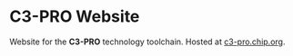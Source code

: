 C3-PRO Website
==============

Website for the **C3-PRO** technology toolchain.
Hosted at [c3-pro.chip.org](http://c3-pro.chip.org).
